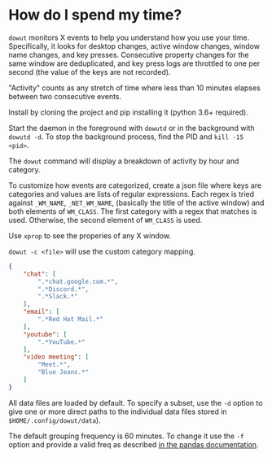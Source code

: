 How do I spend my time?
=======================

`dowut` monitors X events to help you understand how you use your time.
Specifically, it looks for desktop changes, active window changes, window name
changes, and key presses. Consecutive property changes for the same window are
deduplicated, and key press logs are throttled to one per second (the value of
the keys are not recorded).

"Activity" counts as any stretch of time where less than 10 minutes elapses
between two consecutive events.

Install by cloning the project and pip installing it (python 3.6+ required).

Start the daemon in the foreground with `dowutd` or in the background with
`dowutd -d`. To stop the background process, find the PID and `kill -15 <pid>`.

The `dowut` command will display a breakdown of activity by hour and category.

To customize how events are categorized, create a json file where keys are
categories and values are lists of regular expressions. Each regex is tried
against `_WM_NAME`, `_NET_WM_NAME`, (basically the title of the active window)
and both elements of `WM_CLASS`. The first category with a regex that matches
is used. Otherwise, the second element of `WM_CLASS` is used.

Use `xprop` to see the properies of any X window.

`dowut -c <file>` will use the custom category mapping.

```json
{
    "chat": [
        ".*chat.google.com.*",
        ".*Discord.*",
        ".*Slack.*"
    ],
    "email": [
        ".*Red Hat Mail.*"
    ],
    "youtube": [
        ".*YouTube.*"
    ],
    "video meeting": [
        "Meet.*",
        "Blue Jeans.*"
    ]
}
```

All data files are loaded by default. To specify a subset, use the `-d` option
to give one or more direct paths to the individual data files stored in
`$HOME/.config/dowut/data`).

The default grouping frequency is 60 minutes. To change it use the `-f` option
and provide a valid freq as described [in the pandas documentation](https://pandas.pydata.org/pandas-docs/stable/user_guide/timeseries.html#offset-aliases).
